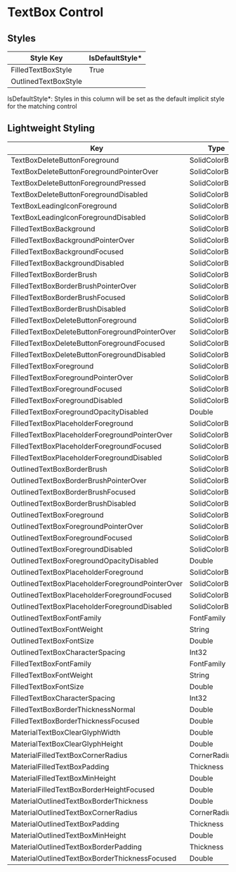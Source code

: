 # TextBox Control
## Styles

Style Key|IsDefaultStyle*
-|-
FilledTextBoxStyle|True
OutlinedTextBoxStyle|

IsDefaultStyle*: Styles in this column will be set as the default implicit style for the matching control

## Lightweight Styling

Key|Type|Value
-|-|-
TextBoxDeleteButtonForeground|SolidColorBrush|OnSurfaceVariantBrush
TextBoxDeleteButtonForegroundPointerOver|SolidColorBrush|OnSurfaceVariantBrush
TextBoxDeleteButtonForegroundPressed|SolidColorBrush|OnSurfaceVariantBrush
TextBoxDeleteButtonForegroundDisabled|SolidColorBrush|OnSurfaceLowBrush
TextBoxLeadingIconForeground|SolidColorBrush|OnSurfaceVariantBrush
TextBoxLeadingIconForegroundDisabled|SolidColorBrush|OnSurfaceLowBrush
FilledTextBoxBackground|SolidColorBrush|SurfaceVariantBrush
FilledTextBoxBackgroundPointerOver|SolidColorBrush|OnSurfaceVariantHoverBrush
FilledTextBoxBackgroundFocused|SolidColorBrush|SurfaceVariantBrush
FilledTextBoxBackgroundDisabled|SolidColorBrush|OnSurfaceDisabledBrush
FilledTextBoxBorderBrush|SolidColorBrush|OnSurfaceVariantBrush
FilledTextBoxBorderBrushPointerOver|SolidColorBrush|OnSurfaceBrush
FilledTextBoxBorderBrushFocused|SolidColorBrush|PrimaryBrush
FilledTextBoxBorderBrushDisabled|SolidColorBrush|OnSurfaceDisabledBrush
FilledTextBoxDeleteButtonForeground|SolidColorBrush|OnSurfaceVariantBrush
FilledTextBoxDeleteButtonForegroundPointerOver|SolidColorBrush|OnSurfaceVariantBrush
FilledTextBoxDeleteButtonForegroundFocused|SolidColorBrush|OnSurfaceVariantBrush
FilledTextBoxDeleteButtonForegroundDisabled|SolidColorBrush|OnSurfaceLowBrush
FilledTextBoxForeground|SolidColorBrush|OnSurfaceBrush
FilledTextBoxForegroundPointerOver|SolidColorBrush|OnSurfaceBrush
FilledTextBoxForegroundFocused|SolidColorBrush|OnSurfaceBrush
FilledTextBoxForegroundDisabled|SolidColorBrush|OnSurfaceBrush
FilledTextBoxForegroundOpacityDisabled|Double|LowOpacity
FilledTextBoxPlaceholderForeground|SolidColorBrush|OnSurfaceVariantBrush
FilledTextBoxPlaceholderForegroundPointerOver|SolidColorBrush|OnSurfaceVariantBrush
FilledTextBoxPlaceholderForegroundFocused|SolidColorBrush|PrimaryBrush
FilledTextBoxPlaceholderForegroundDisabled|SolidColorBrush|OnSurfaceLowBrush
OutlinedTextBoxBorderBrush|SolidColorBrush|OutlineBrush
OutlinedTextBoxBorderBrushPointerOver|SolidColorBrush|OnSurfaceBrush
OutlinedTextBoxBorderBrushFocused|SolidColorBrush|PrimaryBrush
OutlinedTextBoxBorderBrushDisabled|SolidColorBrush|OnSurfaceDisabledBrush
OutlinedTextBoxForeground|SolidColorBrush|OnSurfaceBrush
OutlinedTextBoxForegroundPointerOver|SolidColorBrush|OnSurfaceBrush
OutlinedTextBoxForegroundFocused|SolidColorBrush|OnSurfaceBrush
OutlinedTextBoxForegroundDisabled|SolidColorBrush|OnSurfaceBrush
OutlinedTextBoxForegroundOpacityDisabled|Double|LowOpacity
OutlinedTextBoxPlaceholderForeground|SolidColorBrush|OnSurfaceVariantBrush
OutlinedTextBoxPlaceholderForegroundPointerOver|SolidColorBrush|OnSurfaceVariantBrush
OutlinedTextBoxPlaceholderForegroundFocused|SolidColorBrush|PrimaryBrush
OutlinedTextBoxPlaceholderForegroundDisabled|SolidColorBrush|OnSurfaceLowBrush
OutlinedTextBoxFontFamily|FontFamily|MaterialMediumFontFamily
OutlinedTextBoxFontWeight|String|BodyLargeFontWeight
OutlinedTextBoxFontSize|Double|BodyLargeFontSize
OutlinedTextBoxCharacterSpacing|Int32|BodyLargeCharacterSpacing
FilledTextBoxFontFamily|FontFamily|MaterialMediumFontFamily
FilledTextBoxFontWeight|String|BodyLargeFontWeight
FilledTextBoxFontSize|Double|BodyLargeFontSize
FilledTextBoxCharacterSpacing|Int32|BodyLargeCharacterSpacing
FilledTextBoxBorderThicknessNormal|Double|TextBoxOutlinedStrokeHeight
FilledTextBoxBorderThicknessFocused|Double|TextBoxFocusStrokeWidth
MaterialTextBoxClearGlyphWidth|Double|20
MaterialTextBoxClearGlyphHeight|Double|20
MaterialFilledTextBoxCornerRadius|CornerRadius|4,4,0,0
MaterialFilledTextBoxPadding|Thickness|16,7
MaterialFilledTextBoxMinHeight|Double|58
MaterialFilledTextBoxBorderHeightFocused|Double|2
MaterialOutlinedTextBoxBorderThickness|Double|1
MaterialOutlinedTextBoxCornerRadius|CornerRadius|4
MaterialOutlinedTextBoxPadding|Thickness|16,7,14,7
MaterialOutlinedTextBoxMinHeight|Double|56
MaterialOutlinedTextBoxBorderPadding|Thickness|1
MaterialOutlinedTextBoxBorderThicknessFocused|Double|2
